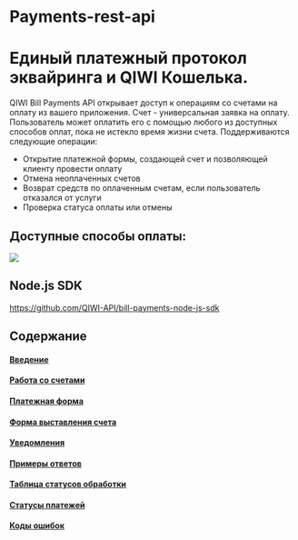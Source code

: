 # Payments-rest-api
# Единый платежный протокол эквайринга и QIWI Кошелька. 

QIWI Bill Payments API открывает доступ к операциям со счетами на оплату из вашего приложения. Счет - универсальная заявка на оплату. Пользователь может оплатить его с помощью любого из доступных способов оплат, пока не истекло время жизни счета. Поддерживаются следующие операции:

* Открытие платежной формы, создающей счет и позволяющей клиенту провести оплату
* Отмена неоплаченных счетов
* Возврат средств по оплаченным счетам, если пользователь отказался от услуги
* Проверка статуса оплаты или отмены


## Доступные способы оплаты:

<img src="https://corp.qiwi.com/dam/jcr:a1566862-7c83-4a6b-89ec-276954bd8ee7/method_main.png"/>

## Node.js SDK

https://github.com/QIWI-API/bill-payments-node-js-sdk


## Содержание
#### [Введение](https://github.com/QIWI-API/bill-payments-docs/blob/master/bill-payments_ru.html.md)
#### [Работа со счетами](https://github.com/QIWI-API/bill-payments-docs/blob/master/bill-payments_ru.html.md)
#### [Платежная форма](https://github.com/QIWI-API/bill-payments-docs/blob/master/bill-payments_ru.html.md)
#### [Форма выставления счета](https://github.com/QIWI-API/bill-payments-docs/blob/master/bill-payments_ru.html.md)
#### [Уведомления](https://github.com/QIWI-API/bill-payments-docs/blob/master/bill-payments_ru.html.md)
#### [Примеры ответов](https://github.com/QIWI-API/bill-payments-docs/blob/master/bill-payments_ru.html.md)
#### [Таблица статусов обработки](https://github.com/QIWI-API/bill-payments-docs/blob/master/bill-payments_ru.html.md)
#### [Статусы платежей](https://github.com/QIWI-API/bill-payments-docs/blob/master/bill-payments_ru.html.md)
#### [Коды ошибок](https://github.com/QIWI-API/bill-payments-docs/blob/master/bill-payments_ru.html.md)






